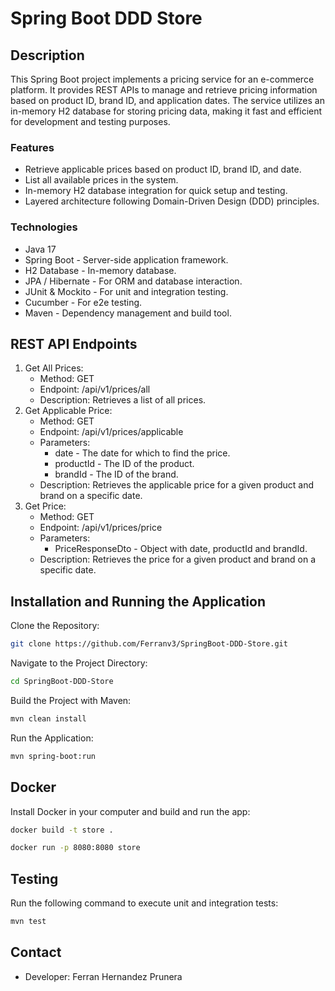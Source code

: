 # Spring Boot DDD Store

## Description
This Spring Boot project implements a pricing service for an e-commerce platform. It provides REST APIs to manage and retrieve pricing information based on product ID, brand ID, and application dates. The service utilizes an in-memory H2 database for storing pricing data, making it fast and efficient for development and testing purposes.

### Features
- Retrieve applicable prices based on product ID, brand ID, and date.
- List all available prices in the system.
- In-memory H2 database integration for quick setup and testing.
- Layered architecture following Domain-Driven Design (DDD) principles.

### Technologies
- Java 17
- Spring Boot - Server-side application framework.
- H2 Database - In-memory database.
- JPA / Hibernate - For ORM and database interaction.
- JUnit & Mockito - For unit and integration testing.
- Cucumber - For e2e testing.
- Maven - Dependency management and build tool.

## REST API Endpoints
1. Get All Prices:
    - Method: GET
    - Endpoint: /api/v1/prices/all
    - Description: Retrieves a list of all prices.
2. Get Applicable Price:
    - Method: GET
    - Endpoint: /api/v1/prices/applicable
    - Parameters:
        - date - The date for which to find the price.
        - productId - The ID of the product.
        - brandId - The ID of the brand.
    - Description: Retrieves the applicable price for a given product and brand on a specific date.
3. Get Price:
   - Method: GET
   - Endpoint: /api/v1/prices/price
   - Parameters:
      - PriceResponseDto - Object with date, productId and brandId.
   - Description: Retrieves the price for a given product and brand on a specific date.

## Installation and Running the Application
Clone the Repository:
```bash
git clone https://github.com/Ferranv3/SpringBoot-DDD-Store.git
```
Navigate to the Project Directory:
```bash
cd SpringBoot-DDD-Store
```
Build the Project with Maven:
```bash
mvn clean install
```

Run the Application:
```bash
mvn spring-boot:run
```

## Docker
Install Docker in your computer and build and run the app:
```bash
docker build -t store .
```

```bash
docker run -p 8080:8080 store
```

## Testing
Run the following command to execute unit and integration tests:

```bash
mvn test
```

## Contact
- Developer: Ferran Hernandez Prunera
